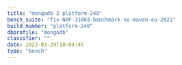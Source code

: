 ```yaml
---
title: "mongodb 2 platform-240"
bench_suite: "fix-NXP-31803-benchmark-no-maven-eu-2021"
build_number: "platform-240"
dbprofile: "mongodb"
classifier: ""
date: 2023-03-29T10:04:45
type: "bench"
---
```

